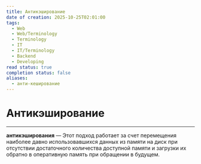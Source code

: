 ```yaml
---
title: Антикэширование
date of creation: 2025-10-25T02:01:00
tags:
  - Web
  - Web/Terminology
  - Terminology
  - IT
  - IT/Terminology
  - Backend
  - Developing
read status: true
completion status: false
aliases:
  - анти-кеширование
---
```

# Антикэширование
---

 **антикэширования** — Этот подход работает за счет перемещения наиболее давно использовавшихся данных из памяти на диск при отсутствии достаточного количества доступной памяти и загрузки их обратно в оперативную память при обращении в будущем.
 